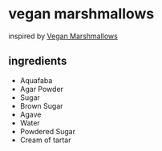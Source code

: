 # vegan marshmallows

inspired by [Vegan Marshmallows](https://thehiddenveggies.com/vegan-marshmallows/)

## ingredients
- Aquafaba
- Agar Powder
- Sugar
- Brown Sugar
- Agave
- Water
- Powdered Sugar
- Cream of tartar
